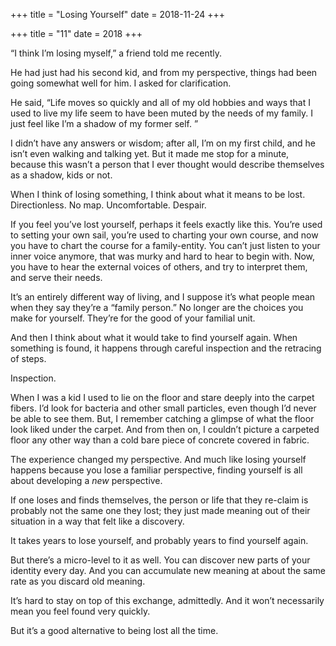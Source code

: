+++
title = "Losing Yourself"
date = 2018-11-24
+++

+++
title = "11"
date = 2018
+++

“I think I’m losing myself,” a friend told me recently.

He had just had his second kid, and from my perspective, things had been going somewhat well for him. I asked for clarification.

He said, “Life moves so quickly and all of my old hobbies and ways that I used to live my life seem to have been muted by the needs of my family. I just feel like I’m a shadow of my former self. ”

I didn’t have any answers or wisdom; after all, I’m on my first child, and he isn’t even walking and talking yet. But it made me stop for a minute, because this wasn’t a person that I ever thought would describe themselves as a shadow, kids or not.

When I think of losing something, I think about what it means to be lost. Directionless. No map. Uncomfortable. Despair.

If you feel you’ve lost yourself, perhaps it feels exactly like this. You’re used to setting your own sail, you’re used to charting your own course, and now you have to chart the course for a family-entity. You can’t just listen to your inner voice anymore, that was murky and hard to hear to begin with. Now, you have to hear the external voices of others, and try to interpret them, and serve their needs.

It’s an entirely different way of living, and I suppose it’s what people mean when they say they’re a “family person.” No longer are the choices you make for yourself. They’re for the good of your familial unit.

And then I think about what it would take to find yourself again. When something is found, it happens through careful inspection and the retracing of steps.

Inspection.

When I was a kid I used to lie on the floor and stare deeply into the carpet fibers. I’d look for bacteria and other small particles, even though I’d never be able to see them. But, I remember catching a glimpse of what the floor look liked under the carpet. And from then on, I couldn’t picture a carpeted floor any other way than a cold bare piece of concrete covered in fabric.

The experience changed my perspective. And much like losing yourself happens because you lose a familiar perspective, finding yourself is all about developing a _new_ perspective.

If one loses and finds themselves, the person or life that they re-claim is probably not the same one they lost; they just made meaning out of their situation in a way that felt like a discovery.

It takes years to lose yourself, and probably years to find yourself again.

But there’s a micro-level to it as well. You can discover new parts of your identity every day. And you can accumulate new meaning at about the same rate as you discard old meaning.

It&#8217;s hard to stay on top of this exchange, admittedly. And it won&#8217;t necessarily mean you feel found very quickly.

But it&#8217;s a good alternative to being lost all the time.